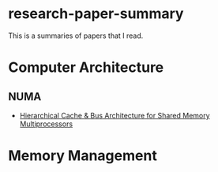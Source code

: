 # research-paper-summary
This is a summaries of papers that I read.

# Computer Architecture

## NUMA
- [Hierarchical Cache & Bus Architecture for Shared Memory Multiprocessors]()

# Memory Management
